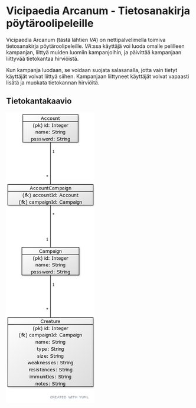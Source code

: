 # Vicipaedia Arcanum - Tietosanakirja pöytäroolipeleille

Vicipaedia Arcanum (tästä lähtien *VA*) on nettipalvelimella toimiva tietosanakirja pöytäroolipeleille. *VA*:ssa käyttäjä voi luoda omalle pelilleen kampanjan, liittyä muiden luomiin kampanjoihin, ja päivittää kampanjaan liittyvää tietokantaa hirviöistä.

Kun kampanja luodaan, se voidaan suojata salasanalla, jotta vain tietyt käyttäjät voivat liittyä siihen. Kampanjaan liittyneet käyttäjät voivat vapaasti lisätä ja muokata tietokannan hirviöitä.

## Tietokantakaavio

![kaavio](/documentation/Pictures/DBDiagram.png)